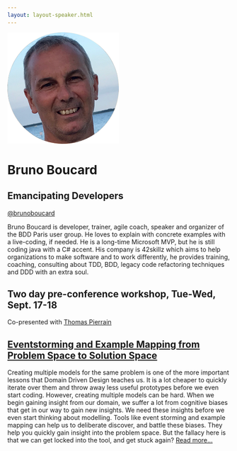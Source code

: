 ```yaml
---
layout: layout-speaker.html
---
```

<div class="container section featured-speaker">
  <div class="row">
    <div class="col-xs-12 col-sm-2 img-container">
      <img class="speaker-page-img" src="../img/speakers/Bruno-Boucard-ON.png">
    </div>
    <div class="col-xs-12 col-sm-10 copy-container">
        <h1 class="speaker-header">Bruno Boucard</h1>
      <h2 class="speaker-subtitle">Emancipating Developers</h2>
      <p class="copy"><a class="speaker-handle" href="https://twitter.com/brunoboucard" target="_blank">@brunoboucard</a></p>
        <p class="copy">Bruno Boucard is developer, trainer, agile coach, speaker and organizer of the BDD Paris user group. He loves to explain with concrete examples with a live-coding, if needed. He is a long-time Microsoft MVP, but he is still coding java with a C# accent. His company is 42skillz which aims to help organizations to make software and to work differently, he provides training, coaching, consulting about TDD, BDD, legacy code refactoring techniques and DDD with an extra soul.</p>
        <h2 class="speaker-subheader">Two day pre-conference workshop, Tue-Wed, Sept. 17-18</h2>
        <p class="copy">Co-presented with <a href="thomas-pierrain.html">Thomas Pierrain</a></p>
      <h2 class="speaker-subheader"><a href="../workshops/eventstorming-and-example-mapping.html">Eventstorming and Example Mapping from Problem Space to Solution Space</a></h2>
      <p class="copy">Creating multiple models for the same problem is one of the more important lessons that Domain Driven Design teaches us. It is a lot cheaper to quickly iterate over them and throw away less useful prototypes before we even start coding. However, creating multiple models can be hard. When we begin gaining insight from our domain, we suffer a lot from cognitive biases that get in our way to gain new insights. We need these insights before we even start thinking about modelling. Tools like event storming and example mapping can help us to deliberate discover, and battle these biases. They help you quickly gain insight into the problem space. But the fallacy here is that we can get locked into the tool, and get stuck again? <a href="../workshops/eventstorming-and-example-mapping.html">Read more...</a></p>
    </div>
  </div>
</div>